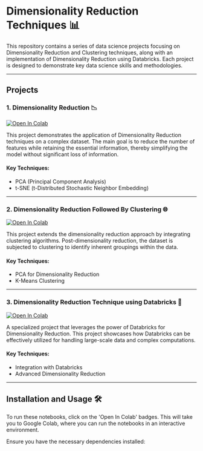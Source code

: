 # Dimensionality Reduction Techniques 📊

This repository contains a series of data science projects focusing on Dimensionality Reduction and Clustering techniques, along with an implementation of Dimensionality Reduction using Databricks. Each project is designed to demonstrate key data science skills and methodologies.

---

## Projects

### 1. Dimensionality Reduction 📉

[![Open In Colab](https://colab.research.google.com/assets/colab-badge.svg)](https://colab.research.google.com/drive/1CVAkogTmMPhA_a7I4p8Oy9LRKEQq1jIT#scrollTo=gPI0YBC1Gd_K)

This project demonstrates the application of Dimensionality Reduction techniques on a complex dataset. The main goal is to reduce the number of features while retaining the essential information, thereby simplifying the model without significant loss of information.

#### Key Techniques:
- PCA (Principal Component Analysis)
- t-SNE (t-Distributed Stochastic Neighbor Embedding)

---

### 2. Dimensionality Reduction Followed By Clustering 🌐

[![Open In Colab](https://colab.research.google.com/assets/colab-badge.svg)](https://colab.research.google.com/drive/1CzPcKFn5wqg9Dm6U77NpofVUJW1vfULO#scrollTo=RK4vFrZ5JTje)

This project extends the dimensionality reduction approach by integrating clustering algorithms. Post-dimensionality reduction, the dataset is subjected to clustering to identify inherent groupings within the data.

#### Key Techniques:
- PCA for Dimensionality Reduction
- K-Means Clustering

---

### 3. Dimensionality Reduction Technique using Databricks 🌟

[![Open In Colab](https://colab.research.google.com/assets/colab-badge.svg)](https://databricks-prod-cloudfront.cloud.databricks.com/public/4027ec902e239c93eaaa8714f173bcfc/1337796300686520/4425972590110466/201538296422954/latest.html)

A specialized project that leverages the power of Databricks for Dimensionality Reduction. This project showcases how Databricks can be effectively utilized for handling large-scale data and complex computations.

#### Key Techniques:
- Integration with Databricks
- Advanced Dimensionality Reduction

---

## Installation and Usage 🛠️

To run these notebooks, click on the 'Open In Colab' badges. This will take you to Google Colab, where you can run the notebooks in an interactive environment.

Ensure you have the necessary dependencies installed:
